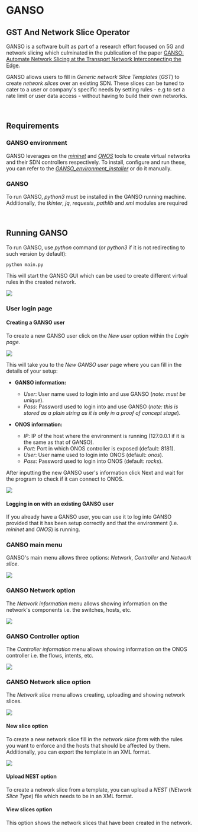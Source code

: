 ﻿# GANSO
## GST And Network Slice Operator

GANSO is a software built as part of a research effort focused on 5G and network slicing which culminated in the publication of the paper [GANSO: Automate Network Slicing at the Transport Network Interconnecting the Edge](https://ieeexplore.ieee.org/document/9289875).

GANSO allows users to fill in *Generic network Slice Templates* (*GST*) to create *network slices* over an existing SDN. These slices can be tuned to cater to a user or company's specific needs by setting rules - e.g to set a rate limit or user data access - without having to build their own networks.

<br />

## Requirements

### GANSO environment

GANSO leverages on the *[mininet](http://mininet.org/download/)* and *[ONOS](https://opennetworking.org/onos/)* tools to create virtual networks and their SDN controllers respectively. To install, configure and run these, you can refer to the *[GANSO_environment_installer](https://github.com/josetakeru/GANSO_environment_installer)* or do it manually.

### GANSO

To run GANSO, *python3* must be installed in the GANSO running machine. Additionally, the *tkinter*, *jq*, *requests*, *pathlib* and *xml* modules are required

<br />

## Running GANSO

To run GANSO, use *python* command (or *python3* if it is not redirecting to such version by default):

    python main.py

This will start the GANSO GUI which can be used to create different virtual rules in the created network.

<img src="resources/man/ganso_start_page.png">


### User login page


#### Creating a GANSO user

To create a new GANSO user click on the *New user* option within the *Login page*.

<img src="resources/man/ganso_login_new_user_button.png">


This will take you to the *New GANSO user* page where you can fill in the details of your setup:
* **GANSO information:**
    * *User*: User name used to login into and use GANSO (*note: must be unique*).
    * *Pass*: Password used to login into and use GANSO (*note: this is stored as a plain string as it is only in a proof of concept stage*).

* **ONOS information:**
    * *IP*: IP of the host where the environment is running (127.0.0.1 if it is the same as that of GANSO).
    * *Port*: Port in which ONOS controller is exposed (default: 8181).
    * *User*: User name used to login into ONOS (default: *onos*).
    * *Pass*: Password used to login into ONOS (default: *rocks*).


After inputting the new GANSO user's information click Next and wait for the program to check if it can connect to ONOS.

<img src="resources/man/ganso_login_new_user_page.png">

#### Logging in on with an existing GANSO user

If you already have a GANSO user, you can use it to log into GANSO provided that it has been setup correctly and that the environment (i.e. *mininet* and *ONOS*) is running.


### GANSO main menu

GANSO's main menu allows three options: *Network*, *Controller* and *Network slice*.

<img src="resources/man/ganso_main_menu_page.png">


### GANSO Network option

The *Network information* menu allows showing information on the network's components i.e. the switches, hosts, etc.

<img src="resources/man/ganso_network_option.png">
 

### GANSO Controller option

The *Controller information* menu allows showing information on the ONOS controller i.e. the flows, intents, etc.

<img src="resources/man/ganso_controller_option.png">


### GANSO Network slice option

The *Network slice* menu allows creating, uploading and showing network slices. 

<img src="resources/man/ganso_network_slice_option.png">
 

#### New slice option

To create a new network slice fill in the *network slice form* with the rules you want to enforce and the hosts that should be affected by them. Additionally, you can export the template in an XML format. 

<img src="resources/man/ganso_network_slice_form.png">


#### Upload NEST option

To create a network slice from a template, you can upload a *NEST* (*NEtwork Slice Type*) file which needs to be in an XML format.


#### View slices option

This option shows the network slices that have been created in the network.
